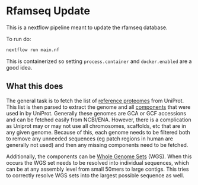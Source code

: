 Rfamseq Update
==============

This is a nextflow pipeline meant to update the rfamseq database.

To run do:

```bash
nextflow run main.nf
```

This is containerized so setting `process.container` and `docker.enabled` are a
good idea.

What this does
--------------

The general task is to fetch the list of [reference proteomes](https://www.uniprot.org/help/reference_proteome) from UniProt.
This list is then parsed to extract the genome and all [components](https://legacy.uniprot.org/help/proteome_component) that were used in by UniProt.
Generally these genomes are GCA or GCF accessions and can be fetched easily from NCBI/ENA.
However, there is a complication as Uniprot may or may not use all chromosomes, scaffolds, etc that are in any given genome.
Because of this, each genome needs to be filtered both to remove any unneeded sequences (eg patch regions in human are generally not used) and then any missing components need to be fetched.

Additionally, the components can be [Whole Genome Sets](https://www.ncbi.nlm.nih.gov/genbank/wgs/) (WGS).
When this occurs the WGS set needs to be resolved into individual sequences, which can be at any assembly level from small 50mers to large contigs.
This tries to correctly resolve WGS sets into the largest possible sequence as well.
